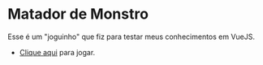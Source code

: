 # Matador de Monstro
Esse é um "joguinho" que fiz para testar meus conhecimentos em VueJS.

- [Clique aqui](https://jonasjf360.github.io/matador-de-monstro/) para jogar.